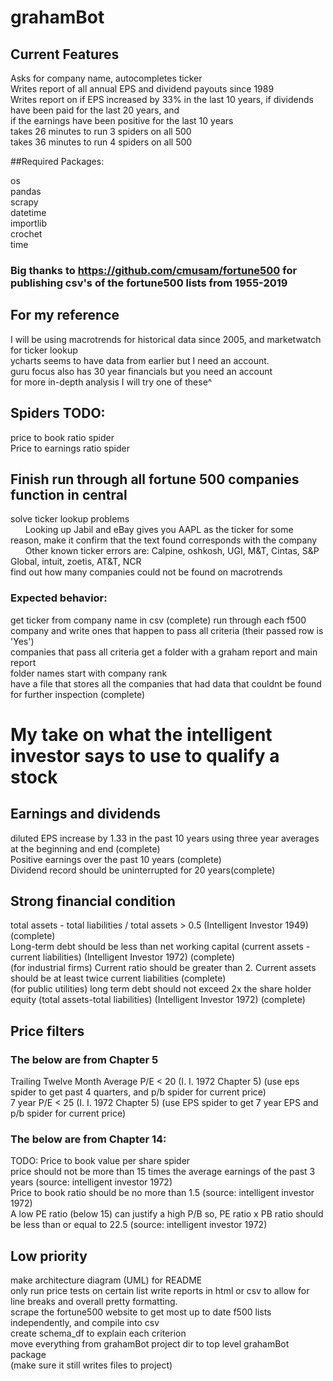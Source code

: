 # grahamBot
## Current Features
Asks for company name, autocompletes ticker<br>
Writes report of all annual EPS and dividend payouts since 1989 <br>
Writes report on if EPS increased by 33% in the last 10 years, if dividends have been paid for the last 20 years, and <br>
if the earnings have been positive for the last 10 years<br>
takes 26 minutes to run 3 spiders on all 500<br>
takes 36 minutes to run 4 spiders on all 500<br>

##Required Packages:

os<br>
pandas<br>
scrapy<br>
datetime<br>
importlib<br>
crochet <br>
time<br>

### Big thanks to https://github.com/cmusam/fortune500 for publishing csv's of the fortune500 lists from 1955-2019

## For my reference
I will be using macrotrends for historical data since 2005, and marketwatch for ticker lookup <br>
ycharts seems to have data from earlier but I need an account. <br/>
guru focus also has 30 year financials but you need an account <br/>
for more in-depth analysis I will try one of these^ <br/>

## Spiders TODO:
price to book ratio spider<br>
Price to earnings ratio spider <br>

## Finish run through all fortune 500 companies function in central
solve ticker lookup problems<br>
&nbsp;&nbsp;&nbsp;&nbsp;&nbsp;&nbsp;Looking up Jabil and eBay gives you AAPL as the ticker for some reason, make it confirm that the text found corresponds with the company<br>
&nbsp;&nbsp;&nbsp;&nbsp;&nbsp;&nbsp;Other known ticker errors are: Calpine, oshkosh, UGI, M&T, Cintas, S&P Global, intuit, zoetis, AT&T, NCR <br>
find out how many companies could not be found on macrotrends<br>

### Expected behavior: 
get ticker from company name in csv (complete)
run through each f500 company and write ones that happen to pass all criteria (their passed row is 'Yes')<br>
companies that pass all criteria get a folder with a graham report and main report <br>
folder names start with company rank <br>
have a file that stores all the companies that had data that couldnt be found for further inspection (complete)<br>

# My take on what the intelligent investor says to use to qualify a stock
## Earnings and dividends
diluted EPS increase by 1.33 in the past 10 years using three year averages at the beginning and end (complete)<br>
Positive earnings over the past 10 years (complete)<br>
Dividend record should be uninterrupted for 20 years(complete) <br>

## Strong financial condition
total assets - total liabilities / total assets > 0.5 (Intelligent Investor 1949) (complete)<br>
Long-term debt should be less than net working capital (current assets - current liabilities) (Intelligent Investor 1972) (complete)<br>
(for industrial firms) Current ratio should be greater than 2. Current assets should be at least twice current liabilities (complete)<br>
(for public utilities) long term debt should not exceed 2x the share holder equity (total assets-total liabilities) (Intelligent Investor 1972) (complete)<br>
## Price filters
### The below are from Chapter 5
Trailing Twelve Month Average P/E < 20 (I. I. 1972 Chapter 5) (use eps spider to get past 4 quarters, and p/b spider for current price)<br>
7 year P/E < 25 (I. I. 1972 Chapter 5) (use EPS spider to get 7 year EPS and p/b spider for current price)<br>
### The below are from Chapter 14: 
TODO: Price to book value per share spider <br>
price should not be more than 15 times the average earnings of the past 3 years (source: intelligent investor 1972)<br>
Price to book ratio should be no more than 1.5 (source: intelligent investor 1972)<br>
A low PE ratio (below 15) can justify a high P/B so, PE ratio x PB ratio should be less than or equal to 22.5 (source: intelligent investor 1972)<br>

## Low priority
make architecture diagram (UML) for README<br>
only run price tests on certain list
write reports in html or csv to allow for line breaks and overall pretty formatting.<br>
scrape the fortune500 website to get most up to date f500 lists independently, and compile into csv<br>
create schema_df to explain each criterion<br>
move everything from grahamBot project dir to top level grahamBot package<br>
(make sure it still writes files to project)